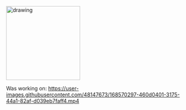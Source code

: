 <img src="https://user-images.githubusercontent.com/48147673/168488879-68ad7444-e40e-404d-867a-ae2c090201cf.png" alt="drawing" width="200"/>

Was working on:
https://user-images.githubusercontent.com/48147673/168570297-460d0401-3175-44a1-82af-d039eb7faff4.mp4


